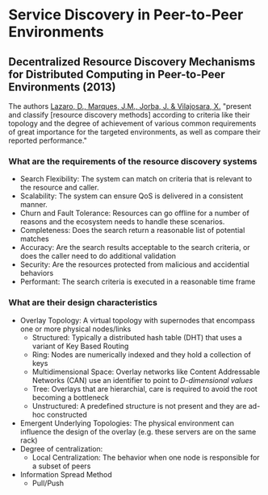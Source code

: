 # Service Discovery in Peer-to-Peer Environments

## Decentralized Resource Discovery Mechanisms for Distributed Computing in Peer-to-Peer Environments (2013)

The authors [Lazaro, D., Marques, J.M., Jorba, J. & Vilajosara, X.](Decentralized_ResourceDiscovery_for_P2P.pdf) "present and classify [resource discovery methods] according to criteria like their topology and the degree of achievement of various common requirements of great importance for the targeted environments, as well as compare their reported performance."

### What are the requirements of the resource discovery systems

- Search Flexibility: The system can match on criteria that is relevant to the resource and caller.
- Scalability: The system can ensure QoS is delivered in a consistent manner.
- Churn and Fault Tolerance: Resources can go offline for a number of reasons and the ecosystem needs to handle these scenarios.
- Completeness: Does the search return a reasonable list of potential matches
- Accuracy: Are the search results acceptable to the search criteria, or does the caller need to do additional validation
- Security: Are the resources protected from malicious and accidential behaviors
- Performant: The search criteria is executed in a reasonable time frame

### What are their design characteristics

- Overlay Topology: A virtual topology with supernodes that encompass one or more physical nodes/links
  - Structured: Typically a distributed hash table (DHT) that uses a variant of Key Based Routing
  - Ring: Nodes are numerically indexed and they hold a collection of keys
  - Multidimensional Space: Overlay networks like Content Addressable Networks (CAN) use an identifier to point to _D-dimensional values_
  - Tree: Overlays that are hierarchial, care is required to avoid the root becoming a bottleneck
  - Unstructured: A predefined structure is not present and they are ad-hoc constructed
- Emergent Underlying Topologies: The physical environment can influence the design of the overlay (e.g. these servers are on the same rack)
- Degree of centralization:
  - Local Centralization: The behavior when one node is responsible for a subset of peers
- Information Spread Method
  - Pull/Push
